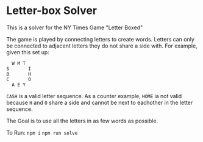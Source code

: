 # Letter-box Solver
This is a solver for the NY Times Game "Letter Boxed"

The game is played by connecting letters to create words. Letters can only be connected to adjacent letters they do not share a side with. For example, given this set up:

      W M T
    S       I
    B       H
    C       O
      A E Y
`CASH` is a valid letter sequence. As a counter example, `HOME` ia not valid because `H` and `O` share a side and cannot be next to eachother in the letter sequence. 

The Goal is to use all the letters in as few words as possible.

To Run:
`npm i`
`npm run solve`
